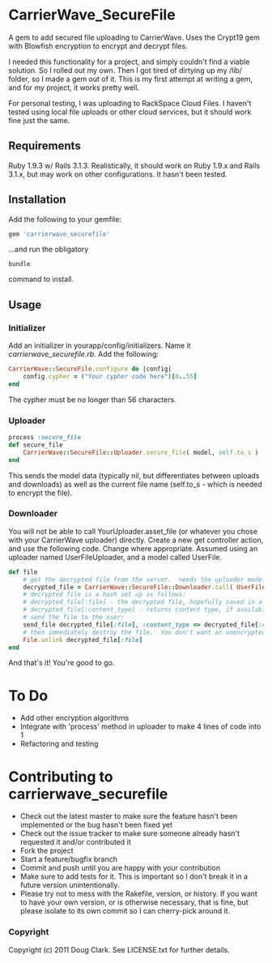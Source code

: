 # CarrierWave_SecureFile

A gem to add secured file uploading to CarrierWave.  Uses the Crypt19 gem with Blowfish encryption to encrypt and decrypt files.

I needed this functionality for a project, and simply couldn't find a viable solution.  So I rolled out my own.  Then I got tired of
dirtying up my /lib/ folder, so I made a gem out of it.  This is my first attempt at writing a gem, and for my project, it works
pretty well.

For personal testing, I was uploading to RackSpace Cloud Files.  I haven't tested using local file uploads or other cloud services, but
it should work fine just the same.

## Requirements

Ruby 1.9.3 w/ Rails 3.1.3.  Realistically, it should work on Ruby 1.9.x and Rails 3.1.x, but may work on other configurations.
It hasn't been tested.

## Installation

Add the following to your gemfile:

``` ruby
gem 'carrierwave_securefile'
```

...and run the obligatory

```
bundle
```

command to install.

## Usage
### Initializer

Add an initializer in yourapp/config/initializers.  Name it *carrierwave_securefile.rb*.  Add the following:

``` ruby
CarrierWave::SecureFile.configure do |config|
	config.cypher = ("Your cypher code here")[0..55]
end
```

The cypher must be no longer than 56 characters.

### Uploader

``` ruby
process :secure_file
def secure_file
	CarrierWave::SecureFile::Uploader.secure_file( model, self.to_s )
end
```

This sends the model data (typically nil, but differentiates between uploads and downloads) as well as the current file name
(self.to_s - which is needed to encrypt the file).

### Downloader

You will not be able to call YourUploader.asset_file (or whatever you chose with your CarrierWave uploader) directly.  Create
a new get controller action, and use the following code.  Change where appropriate.  Assumed using an uploader named
UserFileUploader, and a model called UserFile.

``` ruby
def file
	# get the decrypted file from the server.  needs the uploader model and the record the file is attached to in your ORM.
	decrypted_file = CarrierWave::SecureFile::Downloader.call( UserFileUploader, UserFile.find(params[:id]) )
	# decrypted file is a hash set up as follows:
	# decrypted_file[:file] - the decrypted file, hopefully saved in a tmp path, not somewhere public facing.
	# decrypted_file[:content_type] - returns content type, if available.
	# send the file to the user:
	send_file decrypted_file[:file], :content_type => decrypted_file[:content_type]
	# then immediately destroy the file.  You don't want an unencrypted file saved on your server... or do you?
	File.unlink decrypted_file[:file]
end
```

And that's it!  You're good to go.

# To Do

* Add other encryption algorithms
* Integrate with 'process' method in uploader to make 4 lines of code into 1
* Refactoring and testing

# Contributing to carrierwave_securefile
 
* Check out the latest master to make sure the feature hasn't been implemented or the bug hasn't been fixed yet
* Check out the issue tracker to make sure someone already hasn't requested it and/or contributed it
* Fork the project
* Start a feature/bugfix branch
* Commit and push until you are happy with your contribution
* Make sure to add tests for it. This is important so I don't break it in a future version unintentionally.
* Please try not to mess with the Rakefile, version, or history. If you want to have your own version, or is otherwise necessary, that is fine, but please isolate to its own commit so I can cherry-pick around it.

### Copyright

Copyright (c) 2011 Doug Clark. See LICENSE.txt for further details.

